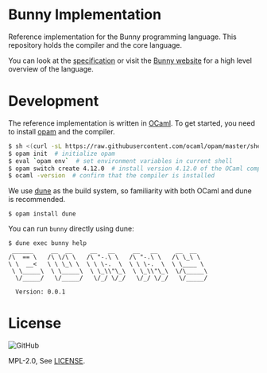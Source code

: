 # Bunny Implementation

Reference implementation for the Bunny programming language. This repository holds the compiler and the core language.

You can look at the [specification](https://github.com/bunny-lang/specification) or visit the [Bunny website](https://bunny-lang.org) for a high level overview of the language.

# Development

The reference implementation is written in [OCaml](https://ocaml.org/). To get started, you need to install [opam](https://opam.ocaml.org/) and the compiler.

```bash
$ sh <(curl -sL https://raw.githubusercontent.com/ocaml/opam/master/shell/install.sh)  # install opam
$ opam init  # initialize opam
$ eval `opam env`  # set environment variables in current shell
$ opam switch create 4.12.0  # install version 4.12.0 of the OCaml compiler
$ ocaml -version  # confirm that the compiler is installed
```

We use [dune](https://dune.build/) as the build system, so familiarity with both OCaml and dune is recommended.

```
$ opam install dune
```

You can run `bunny` directly using dune:

```
$ dune exec bunny help
 ______     __  __     __   __     __   __     __  __
/\  == \   /\ \/\ \   /\ "-.\ \   /\ "-.\ \   /\ \_\ \
\ \  __<   \ \ \_\ \  \ \ \-.  \  \ \ \-.  \  \ \____ \
 \ \_____\  \ \_____\  \ \_\\"\_\  \ \_\\"\_\  \/\_____\
  \/_____/   \/_____/   \/_/ \/_/   \/_/ \/_/   \/_____/

  Version: 0.0.1
```

# License

<img alt="GitHub" src="https://img.shields.io/github/license/bunny-lang/bunny">

MPL-2.0, See [LICENSE](LICENSE).
